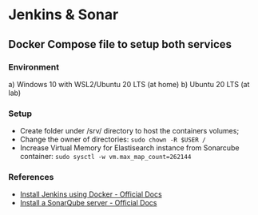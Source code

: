 # Jenkins & Sonar
## Docker Compose file to setup both services

### Environment

a) Windows 10 with WSL2/Ubuntu 20 LTS (at home)
b) Ubuntu 20 LTS (at lab)

### Setup

- Create folder under /srv/ directory to host the containers volumes;
- Change the owner of directories: `sudo chown -R $USER /`
- Increase Virtual Memory for Elastisearch instance from Sonarcube container: `sudo sysctl -w vm.max_map_count=262144`

### References

- [Install Jenkins using Docker - Official Docs](https://www.jenkins.io/doc/book/installing/docker/)
- [Install a SonarQube server - Official Docs](https://docs.sonarqube.org/latest/setup/install-server/)

